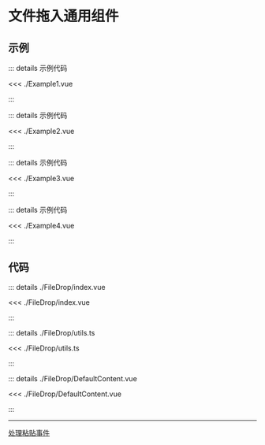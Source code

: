 # 文件拖入通用组件

## 示例

<script setup>
import Example1 from './Example1.vue'
import Example2 from './Example2.vue'
import Example3 from './Example3.vue'
import Example4 from './Example4.vue'
</script>

<Example1 />
::: details 示例代码

<<< ./Example1.vue

:::

<Example2 />
::: details 示例代码

<<< ./Example2.vue

:::

<Example3 />
::: details 示例代码

<<< ./Example3.vue

:::

<Example4 />
::: details 示例代码

<<< ./Example4.vue

:::

## 代码

::: details ./FileDrop/index.vue

<<< ./FileDrop/index.vue

:::

::: details ./FileDrop/utils.ts

<<< ./FileDrop/utils.ts

:::

::: details ./FileDrop/DefaultContent.vue

<<< ./FileDrop/DefaultContent.vue

:::

---

[处理粘贴事件](/ts/utils/paste/)
